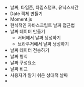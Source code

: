 - 날짜, 타임존, 타임스탬프, 유닉스시간
- Date 객체 만들기
- Moment.js
- 현식적인 자바스크립트 날짜 접근법
- 날짜 데이터 만들기
  - 서버에서 날짜 생성하기
  - 브라우저에서 날짜 생성하기
- 날짜 데이터 전송하기
- 날짜 형식
- 날짜 구성요소
- 날짜 비교
- 사용자가 알기 쉬운 상대적 날짜
- 